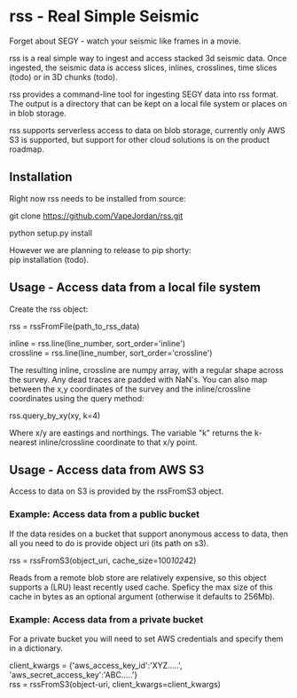 # rss - Real Simple Seismic

Forget about SEGY - watch your seismic like frames in a movie.

rss is a real simple way to ingest and access stacked 3d seismic data. Once ingested, 
the seismic data is access slices, inlines, crosslines, time slices (todo) or in 
3D chunks (todo). 

rss provides a command-line tool for ingesting SEGY data into rss format. The output 
is a directory that can be kept on a local file system or places on in blob storage. 

rss supports serverless access to data on blob storage, currently only AWS S3 is supported, 
but support for other cloud solutions is on the product roadmap. 

## Installation
Right now rss needs to be installed from source:

git clone https://github.com/VapeJordan/rss.git

python setup.py install

However we are planning to release to pip shorty:\
pip installation (todo).

## Usage - Access data from a local file system

Create the rss object:

rss = rssFromFile(path_to_rss_data)

inline = rss.line(line_number, sort_order='inline')\
crossline = rss.line(line_number, sort_order='crossline')

The resulting inline, crossline are numpy array, with a regular shape across the survey.
Any dead traces are padded with NaN's. You can also map between the x,y coordinates of the survey and the inline/crossline 
coordinates using the query method:

rss.query_by_xy(xy, k=4)

Where x/y are eastings and northings. The variable "k" returns the k-nearest inline/crossline
coordinate to that x/y point. 


## Usage - Access data from AWS S3

Access to data on S3 is provided by the rssFromS3 object.

### Example: Access data from a public bucket

If the data resides on a bucket that support anonymous access to data, 
then all you need to do is provide object uri (its path on s3).

rss = rssFromS3(object_uri, cache_size=100*1024*2)

Reads from a remote blob store are relatively expensive, so this object supports 
a (LRU) least recently used cache. Speficy the max size of this cache in bytes as 
an optional argument (otherwise it defaults to 256Mb).

### Example: Access data from a private bucket

For a private bucket you will need to set AWS credentials and specify them 
in a dictionary.

client_kwargs = {'aws_access_key_id':'XYZ.....', 'aws_secret_access_key':'ABC.....'}\
rss = rssFromS3(object-uri, client_kwargs=client_kwargs)






